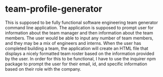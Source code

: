 # team-profile-generator
This is supposed to be fully functional software engineering team generator command line application.
The application is supposed to prompt user for information about the team manager and then information about the team members.
The user would be able to input any number of team members, and they may be a mix of engineers and interns.
When the user has completed building a team, the application will create an HTML file that displays a nicely formatted team roster based on the information provided by the user.
In order for this to be functional, I have to use the inquirer npm package to prompt the user for their email, id, and specific information based on their role with the company.